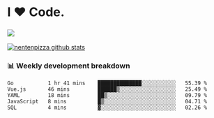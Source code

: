 # I ❤️ Code.

### ![](http://img.shields.io/badge/Go-language-blue?style=for-the-badge&logo=appveyor)
[![nentenpizza github stats](https://github-readme-stats.vercel.app/api?username=nentenpizza&count_private=true)](https://github.com/anuraghazra/github-readme-stats)

### 📊 Weekly development breakdown

<!--START_SECTION:waka-->
```text
Go           1 hr 41 mins    ██████████████░░░░░░░░░░░   55.39 % 
Vue.js       46 mins         ██████▒░░░░░░░░░░░░░░░░░░   25.49 % 
YAML         18 mins         ██▒░░░░░░░░░░░░░░░░░░░░░░   09.79 % 
JavaScript   8 mins          █▒░░░░░░░░░░░░░░░░░░░░░░░   04.71 % 
SQL          4 mins          ▓░░░░░░░░░░░░░░░░░░░░░░░░   02.26 % 
```
<!--END_SECTION:waka-->


